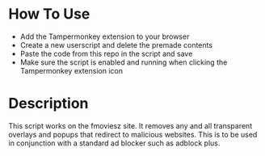 # How To Use

- Add the Tampermonkey extension to your browser
- Create a new userscript and delete the premade contents
- Paste the code from this repo in the script and save
- Make sure the script is enabled and running when clicking the Tampermonkey extension icon


# Description

This script works on the fmoviesz site. It removes any and all transparent overlays and popups that redirect to malicious websites. This is to be used in conjunction with a standard ad blocker such as adblock plus.
